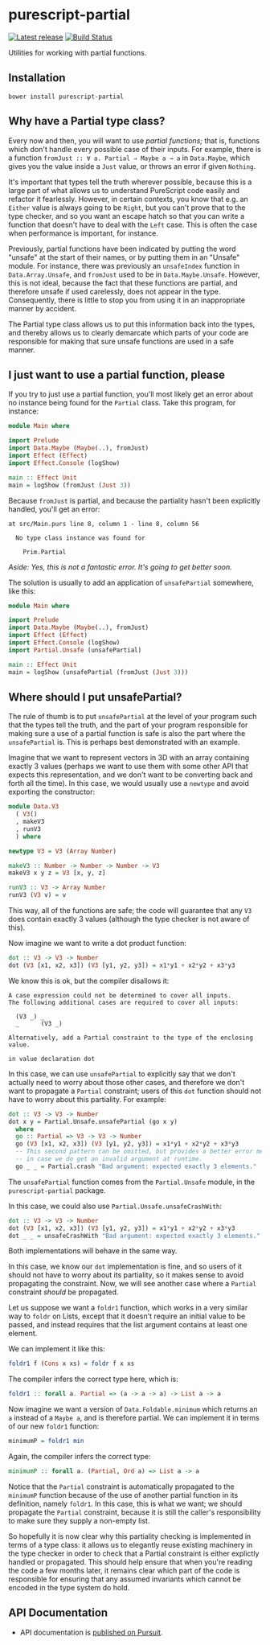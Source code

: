 # purescript-partial

[![Latest release](http://img.shields.io/bower/v/purescript-partial.svg)](https://github.com/purescript/purescript-partial/releases)
[![Build Status](https://travis-ci.org/purescript/purescript-partial.svg?branch=master)](https://travis-ci.org/purescript/purescript-partial)

Utilities for working with partial functions.

## Installation

```
bower install purescript-partial
```

## Why have a Partial type class?

Every now and then, you will want to use *partial functions;* that is,
functions which don't handle every possible case of their inputs. For example,
there is a function `fromJust :: ∀ a. Partial ⇒ Maybe a → a` in `Data.Maybe`,
which gives you the value inside a `Just` value, or throws an error if given
`Nothing`.

It's important that types tell the truth wherever possible, because this is a
large part of what allows us to understand PureScript code easily and refactor
it fearlessly.  However, in certain contexts, you know that e.g. an `Either`
value is always going to be `Right`, but you can't prove that to the type
checker, and so you want an escape hatch so that you can write a function that
doesn't have to deal with the `Left` case. This is often the case when
performance is important, for instance.

Previously, partial functions have been indicated by putting the word "unsafe"
at the start of their names, or by putting them in an "Unsafe" module. For
instance, there was previously an `unsafeIndex` function in
`Data.Array.Unsafe`, and `fromJust` used to be in `Data.Maybe.Unsafe`. However,
this is not ideal, because the fact that these functions are partial, and
therefore unsafe if used carelessly, does not appear in the type. Consequently,
there is little to stop you from using it in an inappropriate manner by
accident.

The Partial type class allows us to put this information back into the types,
and thereby allows us to clearly demarcate which parts of your code are
responsible for making that sure unsafe functions are used in a safe manner.

## I just want to use a partial function, please

If you try to just use a partial function, you'll most likely get an error
about no instance being found for the `Partial` class. Take this program, for
instance:

```purescript
module Main where

import Prelude
import Data.Maybe (Maybe(..), fromJust)
import Effect (Effect)
import Effect.Console (logShow)

main :: Effect Unit
main = logShow (fromJust (Just 3))
```

Because `fromJust` is partial, and because the partiality hasn't been
explicitly handled, you'll get an error:

```
at src/Main.purs line 8, column 1 - line 8, column 56

  No type class instance was found for

    Prim.Partial
```

*Aside: Yes, this is not a fantastic error. It's going to get better soon.*

The solution is usually to add an application of `unsafePartial` somewhere,
like this:

```purescript
module Main where

import Prelude
import Data.Maybe (Maybe(..), fromJust)
import Effect (Effect)
import Effect.Console (logShow)
import Partial.Unsafe (unsafePartial)

main :: Effect Unit
main = logShow (unsafePartial (fromJust (Just 3)))
```

## Where should I put unsafePartial?

The rule of thumb is to put `unsafePartial` at the level of your program such
that the types tell the truth, and the part of your program responsible for
making sure a use of a partial function is safe is also the part where the
`unsafePartial` is. This is perhaps best demonstrated with an example.

Imagine that we want to represent vectors in 3D with an array containing
exactly 3 values (perhaps we want to use them with some other API that expects
this representation, and we don't want to be converting back and forth all the
time). In this case, we would usually use a `newtype` and avoid exporting the
constructor:

```purescript
module Data.V3
  ( V3()
  , makeV3
  , runV3
  ) where

newtype V3 = V3 (Array Number)

makeV3 :: Number -> Number -> Number -> V3
makeV3 x y z = V3 [x, y, z]

runV3 :: V3 -> Array Number
runV3 (V3 v) = v
```

This way, all of the functions are safe; the code will guarantee that any `V3`
does contain exactly 3 values (although the type checker is not aware of this).

Now imagine we want to write a dot product function:

```purescript
dot :: V3 -> V3 -> Number
dot (V3 [x1, x2, x3]) (V3 [y1, y2, y3]) = x1*y1 + x2*y2 + x3*y3
```

We know this is ok, but the compiler disallows it:

```
A case expression could not be determined to cover all inputs.
The following additional cases are required to cover all inputs:

  (V3 _) _
  _      (V3 _)

Alternatively, add a Partial constraint to the type of the enclosing value.

in value declaration dot
```

In this case, we can use `unsafePartial` to explicitly say that we don't
actually need to worry about those other cases, and therefore we don't want to
propagate a `Partial` constraint; users of this `dot` function should not have
to worry about this partiality. For example:

```purescript
dot :: V3 -> V3 -> Number
dot x y = Partial.Unsafe.unsafePartial (go x y)
  where
  go :: Partial => V3 -> V3 -> Number
  go (V3 [x1, x2, x3]) (V3 [y1, y2, y3]) = x1*y1 + x2*y2 + x3*y3
  -- This second pattern can be omitted, but provides a better error message
  -- in case we do get an invalid argument at runtime.
  go _ _ = Partial.crash "Bad argument: expected exactly 3 elements."
```

The `unsafePartial` function comes from the `Partial.Unsafe` module, in the
`purescript-partial` package.

In this case, we could also use `Partial.Unsafe.unsafeCrashWith`:

```purescript
dot :: V3 -> V3 -> Number
dot (V3 [x1, x2, x3]) (V3 [y1, y2, y3]) = x1*y1 + x2*y2 + x3*y3
dot _ _ = unsafeCrashWith "Bad argument: expected exactly 3 elements."
```

Both implementations will behave in the same way.

In this case, we know our `dot` implementation is fine, and so users of it
should not have to worry about its partiality, so it makes sense to avoid
propagating the constraint. Now, we will see another case where a `Partial`
constraint *should* be propagated.

Let us suppose we want a `foldr1` function, which works in a very similar way
to `foldr` on Lists, except that it doesn't require an initial value to be
passed, and instead requires that the list argument contains at least one
element.

We can implement it like this:

```purescript
foldr1 f (Cons x xs) = foldr f x xs
```

The compiler infers the correct type here, which is:

```purescript
foldr1 :: forall a. Partial => (a -> a -> a) -> List a -> a
```

Now imagine we want a version of `Data.Foldable.minimum` which returns an `a`
instead of a `Maybe a`, and is therefore partial. We can implement it in terms
of our new `foldr1` function:

```purescript
minimumP = foldr1 min
```

Again, the compiler infers the correct type:

```purescript
minimumP :: forall a. (Partial, Ord a) => List a -> a
```

Notice that the `Partial` constraint is automatically propagated to the
`minimumP` function because of the use of another partial function in its
definition, namely `foldr1`. In this case, this is what we want; we should
propagate the `Partial` constraint, because it is still the caller's
responsibility to make sure they supply a non-empty list.

So hopefully it is now clear why this partiality checking is implemented in
terms of a type class: it allows us to elegantly reuse existing machinery in
the type checker in order to check that a Partial constraint is either
explictly handled or propagated. This should help ensure that when you're
reading the code a few months later, it remains clear which part of the code is
responsible for ensuring that any assumed invariants which cannot be encoded in
the type system do hold.

## API Documentation

* API documentation is [published on Pursuit](http://pursuit.purescript.org/packages/purescript-partial).
